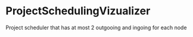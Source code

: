 # ProjectSchedulingVizualizer

Project scheduler that has at most 2 outgooing and ingoing for each node
